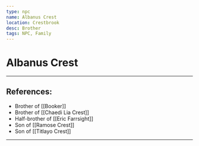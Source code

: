 ```yaml
---
type: npc
name: Albanus Crest
location: Crestbrook
desc: Brother
tags: NPC, Family
---
```


# Albanus Crest
___ 
## References:
- Brother of [[Booker]]
- Brother of [[Chaedi Lia Crest]]
- Half-brother of [[Eric Farrsight]]
- Son of [[Ramose Crest]]
- Son of [[Titlayo Crest]]
--- 
